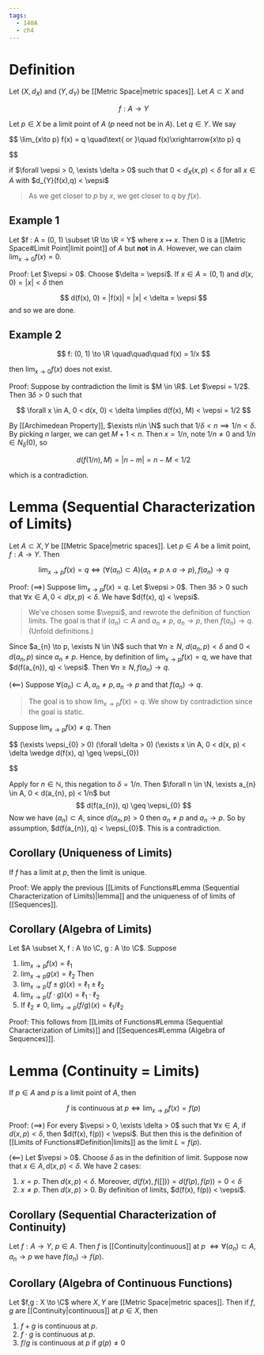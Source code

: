 ```yaml
---
tags:
  - 140A
  - ch4
---
```

# Definition 
Let $(X, d_{X})$ and $(Y, d_{Y})$ be [[Metric Space|metric spaces]]. Let $A \subset X$ and 

$$
f : A \to Y
$$

Let $p \in X$ be a limit point of $A$ ($p$ need not be in $A$). Let $q \in Y$. We say 

$$
\lim_{x\to p} f(x) = q 
\quad\text{ or }\quad 
f(x)\xrightarrow{x\to p} q

$$

if $\forall \vepsi > 0, \exists \delta > 0$ such that $0 < d_{X}(x, p) < \delta$ for all $x \in A$ with  $d_{Y}(f(x),q) < \vepsi$
> As we get closer to $p$ by $x$, we get closer to $q$ by $f(x)$.

## Example 1
Let $f : A = (0, 1) \subset \R \to \R = Y$ where $x \mapsto x$. Then $0$ is a [[Metric Space#Limit Point|limit point]] of $A$ but **not** in $A$. However, we can claim $\lim_{x\to0}f(x) = 0$. 

Proof:
Let $\vepsi > 0$. Choose $\delta = \vepsi$. If $x \in A = (0, 1)$ and $d(x, 0) = |x| < \delta$ then 

$$
d(f(x), 0) = |f(x)| = |x| < \delta = \vepsi
$$
 and so we are done. 

## Example 2 

$$
f: (0, 1) \to \R \quad\quad\quad f(x) = 1/x
$$

then $\lim_{x\to0}f(x)$ does not exist. 

Proof:
Suppose by contradiction the limit is $M \in \R$. Let $\vepsi = 1/2$. Then $\exists \delta > 0$ such that 

$$
\forall x \in A, 0 < d(x, 0) < \delta \implies d(f(x), M) < \vepsi = 1/2
$$

By [[Archimedean Property]], $\exists n\in \N$ such that $1/\delta < n \implies 1/n < \delta$. By picking $n$ larger, we can get $M + 1 < n$. Then $x = 1/n$, note $1/n \neq 0$ and $1/n \in N_{\delta}(0)$, so 

$$
d(f(1/n), M) = |n-m| = n - M < 1/2
$$

which is a contradiction. 

# Lemma (Sequential Characterization of Limits)
Let $A \subset X,Y$ be [[Metric Space|metric spaces]]. Let $p \in A$ be a limit point, $f: A \to Y$. Then 

$$
\lim_{x \to p} f(x) = q \iff (\forall (a_{n}) \subset A) ( a_{n} \neq p \wedge a \to p), f(a_{n}) \to q
$$

Proof:
$(\implies)$
Suppose $\lim_{x\to p} f(x) = q$. Let $\vepsi > 0$. Then $\exists \delta  > 0$ such that $\forall x \in A, 0 < d(x, p) < \delta$. We have $d(f(x), q) < \vepsi$. 

> We've chosen some $\vepsi$, and rewrote the definition of function limits. The goal is that if $(a_{n}) \subset A$ and $a_{n}\neq p$, $a_{n} \to p$, then $f(a_{n}) \to q$. (Unfold definitions.)

Since $a_{n} \to p, \exists N \in \N$ such that $\forall n \geq N$, $d(a_{n}, p) < \delta$ and $0 < d(a_{n}, p)$ since $a_{n}\neq p$. Hence, by definition of $\lim_{x\to p} f(x) = q$, we have that $d(f(a_{n}), q) < \vepsi$. Then $\forall n \geq N, f(a_{n}) \to q$.  

$(\impliedby)$
Suppose $\forall (a_{n}) \subset A, a_{n}\neq p, a_{n} \to p$ and that $f(a_{n}) \to q$. 
> The goal is to show $\lim_{x\to p} f(x) = q$. We show by contradiction since the goal is static.

Suppose $\lim_{x\to p} f(x) \neq q$. Then 

$$
(\exists \vepsi_{0} > 0)
(\forall \delta > 0)
(\exists x \in A, 0 < d(x, p) < \delta \wedge d(f(x), q) \geq \vepsi_{0})

$$

Apply for $n \in \mathbb{N}$, this negation to $\delta = 1/n$. Then $\forall n \in \N, \exists a_{n} \in A, 0 < d(a_{n}, p) < 1/n$ but 
$$
d(f(a_{n}), q) \geq \vepsi_{0}
$$
Now we have $(a_{n}) \subset A$, since $d(a_{n}, p) > 0$ then $a_{n}\neq p$ and $a_{n} \to p$. So by assumption, $d(f(a_{n}), q) < \vepsi_{0}$. This is a contradiction. 

## Corollary (Uniqueness of Limits)
If $f$ has a limit at $p$, then the limit is unique. 

Proof:
We apply the previous [[Limits of Functions#Lemma (Sequential Characterization of Limits)|lemma]] and the uniqueness of of limits of [[Sequences]]. 

## Corollary (Algebra of Limits)
Let $A \subset X, f : A \to \C, g : A \to \C$. Suppose 
1. $\lim_{x \to p}f(x) = \ell_{1}$
2. $\lim_{x \to p} g(x) = \ell_{2}$
Then
1. $\lim_{x \to p}(f\pm g)(x) = \ell_{1}\pm \ell_{2}$
2. $\lim_{x\to p}(f\cdot g)(x) = \ell_{1} \cdot \ell_{2}$
3. If $\ell_{2}\neq 0$, $\lim_{x \to p}(f/g)(x) = \ell_{1}/\ell_{2}$

Proof: This follows from [[Limits of Functions#Lemma (Sequential Characterization of Limits)]] and [[Sequences#Lemma (Algebra of Sequences)]]. 

# Lemma (Continuity = Limits)
If $p \in A$ and $p$ is a limit point of $A$, then 

$$
f \text{ is continuous at } p \iff \lim_{x\to p}f(x) = f(p)
$$

Proof:
$(\implies)$
For every $\vepsi > 0, \exists \delta > 0$ such that $\forall x \in A$, if $d(x, p) < \delta$, then $d(f(x), f(p)) < \vepsi$. But then this is the definition of [[Limits of Functions#Definition|limits]] as the limit $L = f(p)$.

$(\impliedby)$ 
Let $\vepsi > 0$. Choose $\delta$ as in the definition of limit. Suppose now that $x \in A, d(x, p) < \delta$. We have 2 cases:
1. $x = p$. Then $d(x, p) < \delta$. Moreover, $d(f(x), f([])) = d(f(p), f(p)) = 0 < \delta$
2. $x \neq p$. Then $d(x, p) > 0$. By definition of limits, $d(f(x), f(p)) < \vepsi$. 

## Corollary (Sequential Characterization of Continuity) 
Let $f : A \to Y$, $p \in A$. Then $f$ is [[Continuity|continuous]] at $p$ $\iff \forall (a_{n}) \subset A, a_{n} \to p$ we have $f(a_{n}) \to f(p)$. 

## Corollary (Algebra of Continuous Functions)
Let $f,g : X \to \C$ where $X,Y$ are [[Metric Space|metric spaces]]. Then if $f,g$ are [[Continuity|continuous]] at $p \in X$, then 
1. $f + g$ is continuous at $p$. 
2. $f\cdot g$ is continuous at $p$.
3. $f/g$ is continuous at $p$ if $g(p) \neq 0$